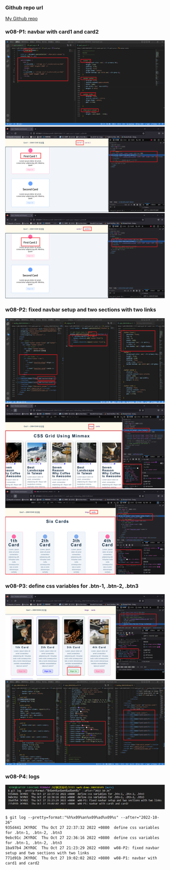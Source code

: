 ### Github repo url

[My Github repo](https://github.com/JKYROC/1111-sweb-demo-208410349.git)

### w08-P1: navbar with card1 and card2

![](w08-p1-1.png)
![](w08-p1-2.png)
![](w08-p1-3.png)

### w08-P2: fixed navbar setup and two sections with two links
![](w08-p2-1.png)
![](w08-p2-2.png)
![](w08-p2-3.png)

### w08-P3: define css variables for .btn-1, .btn-2, .btn3
![](w08-p3-1.png)
![](w08-p3-2.png)

### w08-P4: logs
![](w08-p4-logs.png)
```
$ git log --pretty=format:"%h%x09%an%x09%ad%x09%s" --after="2022-10-26"
935d441 JKYROC  Thu Oct 27 22:37:32 2022 +0800  define css variables for .btn-1, .btn-2, .btn3
9ebc91c JKYROC  Thu Oct 27 22:36:16 2022 +0800  define css variables for .btn-1, .btn-2, .btn3
1ba97b4 JKYROC  Thu Oct 27 21:23:29 2022 +0800  w08-P2: fixed navbar setup and two sections with two links
771d91b JKYROC  Thu Oct 27 19:02:02 2022 +0800  w08-P1: navbar with card1 and card2

```

